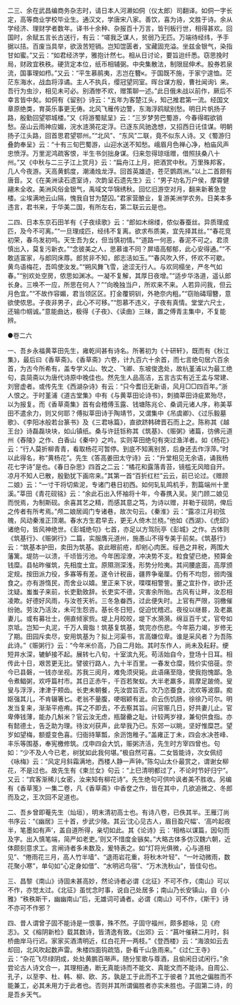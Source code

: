 <!-- { "loadSidebar": true } -->
二三、余在武昌编商务杂志时，请日本人河濑如侗（仪太郎）司翻译。如侗一字长定，高等商业学校毕业生。通汉文，学唐宋八家。善饮，喜为诗，文胜于诗。余从学经济、理财学者数年。译书十余种、杂报百十万言，皆刊板行世，相得甚欢。回国时，余赋五言长古送行，有云：“嗟我乏谋人，贫弱乃无匹。万端待经纬，予手据以拮。百废当具举，欲汲苦短镉。岂知馄匮者，宝藏固充溢。坐兹金银气，染指甘如蜜。”又云：“如君经济学，雅抱计然七。相从日讨论，要旨迨纤悉。窃思挽时局，财政宜秩秩。硬货定本位，纸币相辅弼。中央集散法，制限屈伸术。股券若泉流，国事理如栉。”又云：“平生慕鹃夷，志岂在簪к。于国既不施，于家宁遑恤。茫茫东海水，战血将淳谲。主人不执兵，缨冠望同室。晖台谋方殷，曹社闻询讠来。吾行为虫沙，相见未可必。别酒惨不欢，赠策聊一述。”此日俄未战以前作，厥后不幸言皆中矣。如侗有《留别》诗云：“五年为客楚江头，知己推君第一流。经国文章原绝类，育英乐事更无俦。北风飞雁传边警，东海浮鸥赋别愁。明日片帆扬子路，殷勤回望鄂城楼。”又《将游蜀赋呈》云：“三岁梦劳巴蜀游，今春得暇欲销愁。巫山云雨神应媚，浣水涟漪花定浮。已逐东风驰逸想，又招西日讬佳谋。明朝扬子江头路，回首思君望鄂州。”“北风”、“东风”二联，竟不似东人诗。又《蜀游归叠韵奉呈》云：“十有三旬巴蜀游，山迎水送不知愁。峨眉月色禅心净，柏庙风声忠愤浮。万里泥鸿疏客恨，半生书剑拙身谋。归来忽得琼瑶赠，借照扶桑八十州。”又《中秋与二三子江上赏月》云：“扁舟江上月，把酒赏中秋。万里殊邦客，几人今夜游。天高黄鹤度，潮涌烛龙浮。回首英雄迹，苍茫鹦鹉洲。”以上二首颇有唐音。又《在美洲读石遗室诗，次韵呈石遗先生》云：“男子功名万户侯，摩霄健翮未全收。美洲风俗金银气，禹域文华锦绣秋。回忆旧游空对月，翻来新著急登楼。尘埃满地云山隔，愧我自甘为楚囚。”君家营酿业，复游美洲学农务。日美本多违言，君书来，于华美二国，有所左右，第二联云云是也。

二四、日本东京石田羊有《子夜续歌》云：“郎如木绵缕，侬似春蚕丝。异质理成匹，及今不可离。”“一旦理成匹，经纬不复离。欲求布质美，宜先择其丝。”“春花竞初荣，春鸟发初呜。天生吾为女，但当慎初情。”“道路一何恶，春泥不可之。君须慎出入，莫复污新衣。”“念彼美之人，思慕谁不同？屏墙高郁郁，此心安得通。”“不敢适富家，与郎同床蓐。郎贫非不知，郎志洁如玉。”“春风吹入怀，怀欢不可歇。黄鸟语梅花，吾鸣使汝发。”“朔风舞飞雪，途涩无行人。与欢同榻坐，严冬气如春。”“别欢处空房，侬思如渊冰。一凝不复解，其厚日夜增。”“适步华洛道，遥认郎长身。三唤不一应，所思在何人？”“向晚独当户，所欢来不来。人若异问我，但云月色宜。”“不故作容媚，君当领区区。打金覆铜钏，外艳奈内粗。”“窃贻碡瑁簪，意欲使侬思。子夜非男子，此心不可移。”“怨慕不违义，子夜有真情。堂堂六尺士，还输巾帼诚。”意能曲达，极得《子夜》、《读曲》三昧，置之傅青主集中，不复能辨。

●卷二六

一、吾乡永福黄莘田先生，雍乾间甚有诗名。所著初为《十研轩》，既而有《秋江集》，最后曰《香草斋》。《香草斋》六卷，计九百六十余首，而七言绝句居六百余首，为古今所希有，盖专学义山、牧之、飞卿、东坡俊逸处，故杭堇浦以为最工绝句，袁简斋以为唐代诗原中晚佳也。然先生人品高洁，五言古实有近王孟与常建、刘窨虚者。或传先生《西湖杂诗》有云：“只今耆旧无新语，风月□□四百年。”浙人恨之。于时堇浦《道古堂集》中有《与黄莘田论诗书》，刺摘莘田诗疵累殆尽，以为报复。而《香草斋集》首有会稽傅玉露、钱塘陈兆仑、桑调元诸人序，称美莘田不遣余力，则又何耶？傅拟莘田诗于陶靖节，又谓集中《吊虞卿》、《过乐毅墓歌》、《李阳冰般若台篆书》及《三君咏篇》，直欲跻韩碑晋石而上之。陈称其《越王台》诗磊磊块块，如山镇纸。桑与许廷铄称其《筑基》、《赈粥》诸篇，彷佛元道州《舂陵》之作、白香山《秦中》之吟。实则莘田绝句有突过渔洋者。如《杨花》云：“行人莫折柳青青，看取杨花可暂停。到底不知离别苦，后身还去作浮萍。”时以此得名，称“黄杨花”。先生《答高姜田太守诗》云：“升堂相见无余语，诵我杨花七字诗”是也。《春日杂思》四首之二云：“橘花和露落青苔，镜槛无风暗自开。凉月不知人已散，殷勤犹下画帘来。”其第一首“百折红栏”云云，前已论过。《赠顾二娘》云：“一寸干将切紫泥，专诸门巷日初西。如何轧轧鸣机手，割篇端州十里溪。”莘田《青花砚铭》云：“余此石出入怀袖将十年，今春携入吴。吴门顾二娘见而悦焉，为制斯砚。余喜其艺之精，而感其意之笃，为诗以赠，并勒于砚阴，俾后之传者有所考焉。”颅二娘居阊门专诸巷，故次句云。《秦淮》云：“露凉江月初弦魄，风动秦淮正顶潮。春水方生君早去，更无人倚木兰桡。”他如《西湖》、《虎邱》诸绝句，皆风神绝世。《彭城绝句》七首，亦足以方驾阮亭《彭城》之作。古体则《筑基行》、《赈粥行》二篇，实服膺元道州，施愚山不得专美于前矣。《筑基行》云：“筑基本护田，卖田为筑基。哀此眼前疮，却剜心肉医。绥邑之井税，两围大藩篱。堤防一以溃，千顷皆污池。今年困淫潦，冲决势不支。粒食望已绝，预算金钱糜。县帖昨催筑，先相度土宜。原隰测深浅，形势分险夷。其间腰底面，高厚颁定规。按田派力役，多寡等有差。遂令计税亩，疆界争毫厘。仍有不均怨，弱肉强食之。亦有游惰民，而舍业以嬉。里正来下状，喋喋相警訾。董之宜扑作，欲扑还沈疑。蚩蚩子来前，长吏勤致辞。长吏实不德，灾害余所贻。古风有让畔，汝忍相凌欺。好德好风雨，与汝苍天祈。三冬急畚西，过此便失时。上官有严限，羽檄催纷驰。劳汝乃活汝，未可生怨咨。基长冬日短，促迫忧稽迟。夜役以继晷，及老羸妻儿。或有募壮士，佣直倾家赀。堤上月皎皎，堤下水漪漪。绵亘百千丈，官夸如京坻。岂知一丸泥，千万人膏脂！筑基复筑基，筑完亦伤悲。今年筋力竭，岁修无了期。田园斥卖尽，安用筑基为？拟上河渠书，言高嫌位卑。谁是采风者？为吾陈此诗。”《赈粥行》云：“今年米价高，乃自二月始。其时东作人，尚未及耘耔。绠短井水深，辘鲈接不起。展转七八旬，十室滨九死。苟活始自今，登场十日耳。相传此十日，艰苦更无比。譬彼行路人，九十半百里。一春发仓糜，贱价实倍蓰。奈今已县磐，一钱亦坐视。苏我三阅月，难免须臾毙。此语痛至隐，使我抱愧鄙。急令煮鲳粥，欢呼篇村市。其日正赤午，千百若聚蚁。大半老羸多，肩摩足跛倚。叟叟与浮浮，津津于颊齿。长吏未朝餐，先汝尝旨否。次乃恣蚕食，流欢等波靡。痴妪强其儿，不肯辍箸匕。老翁不量腹，哽咽颖有泚。俞云伤饥肠，徐徐乃可尔。明发当复来，渐渐平疮痏。挥之不即去，不去察其旨。问官赈几日，好共妻儿止。官卑俸钱薄，能办几斛米？官云汝无虑，瓶罄罍之耻。计较两岁禄，兼旬供食指。亦有懿德土，告乏助为理。待汝刈获声，此举我乃已。东郊一以眺，坚好惟糜芑。望岁如望梅，额蹙变色喜。归衙持箪瓢，余沥饱稚子。”盖雍正丁未，四会水决苍峰、丰乐等围基，奉宪檄修筑。戊申四会大饥，赈粥济活，先生时方宰四曾也。句如：“少不及人今已老，树犹如此我何堪。”极自然可喜。二女皆能诗，次女佩纫《咏梅》云：“风定月斜霜满地，西楼人静一声钟。”陈勾山太仆最赏之，谓谢女柳花，不是过也。故先生有《柬兰女》句云：“上巳清明都过了，不论时节好归宁”。又云：“宾客渐稀儿女密，汝来知有柳花诗”。先生绝句可供吟讽者美不胜收。另编有《香草笺》一集二卷，凡《香草斋》中香奁之作，皆在其中，几欲追微之、冬郎而及之，王次回不足道也。

二、吾乡曾即菴先生（灿垣），明末清初高士也。有诗八卷，已佚其半。王雁汀尚书序云：“《幽居》三十首，步武少陵。其云‘沈心见古人，眉目盈尺幅’、‘高吟起夜半，笔墨如有声’，盖自道所得，亲切如此。其《论诗》云：‘相格以谋篇，因句而及字。出入慎笔端，简严如老吏。’则又不惜度金镞矣。”大略古体多仿汉魏六朝，近体颇刻意求工。言闸诗者多未数及，爰特表之。如“灯将光俱微，心与道相见”、“倦雨花三月，高人竹半墙”、“退雨岩花重，将秋木叶轻”、“一叶动微雨，数花聚小寒”，单句如“心定身如借”、“水明迟鸟宿”、“万木洗秋山”，皆佳句也。

三、昌黎《南山》诗固未甚高妙，然论诗者必谓《北征》不可不作，《南山》可以不作，亦觉太过。《北征》虽忧念时事，说自己处居多；南山乃长安镇山，自《小雅》“秩秩斯干，幽幽南山”后，无雄词可诵者。必谓《南山》可不作，《斯干》诗不亦可不作邪？

四、昔人谓曾子固不能诗是一恨事，殊不然。子固守福州，颇多题咏，见《府志》。又《榕阴新检》载其数诗，皆清逸有致。《出郊》云：“菖叶催耕二月时，斜桥曲岸马行迟。家家买酒清明近，红白花开一两枝。”《登西楼》云：“海浪如云去却回，北风吹起数声雷。朱楼四面钩疏箔，卧看千山急雨来。”《过仁王寺》云：“杂花飞尽绿阴成，处处黄鹏百啭声。随分笙歌与尊酒，且偷闲日试闲行。”余尝论古人诗文合一，其理相通，断无真能诗而不能文、真能文而不能诗。自周公、孔子，以至李、杜、韩、柳、欧、苏，孰是工于此而不工于彼者？其他之偏胜而不能兼工，必其未用力于此者也。否则并其所谓偏胜者亦实未胜也。子固第二诗，的是吾乡天气。


